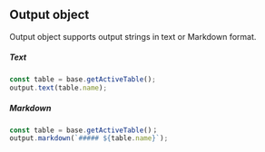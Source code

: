 ## Output object

Output object supports output strings in text or Markdown format.

##### Text

```javascript
const table = base.getActiveTable();
output.text(table.name);
```

##### Markdown

```javascript
const table = base.getActiveTable()；
output.markdown(`##### ${table.name}`);
```
